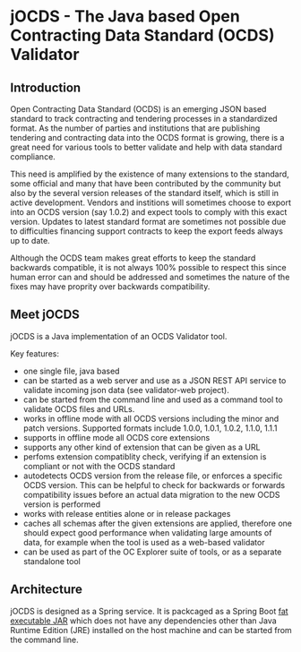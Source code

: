 # jOCDS - The Java based Open Contracting Data Standard (OCDS) Validator

## Introduction

Open Contracting Data Standard (OCDS) is an emerging JSON based standard to track
contracting and tendering processes in a standardized format.
As the number of parties and institutions that are publishing tendering
and contracting data into the OCDS format is growing, there is a great need for
various tools to better validate and help with data standard compliance.

This need is amplified by the existence of many extensions to the standard,
some official and many that have been contributed by the community
but also by the several version releases of the standard itself, which is still in
active development. Vendors and institions will sometimes choose to export into an
OCDS version (say 1.0.2) and expect tools to comply with this exact version.
Updates to latest standard format are sometimes not possible due to difficulties
financing support contracts to keep the export feeds always up to date.

Although the OCDS team makes great efforts to keep the standard backwards compatible,
it is not always 100% possible to respect this since human error can and should be
addressed and sometimes the nature of the fixes may have proprity over
backwards compatibility.

## Meet jOCDS

jOCDS is a Java implementation of an OCDS Validator tool.

Key features:
- one single file, java based
- can be started as a web server and use as a JSON REST API service to validate
incoming json data (see validator-web project).
- can be started from the command line and used as a command tool to validate OCDS
files and URLs.
- works in offline mode with all OCDS versions including the minor and patch versions.
Supported formats include 1.0.0, 1.0.1, 1.0.2, 1.1.0, 1.1.1
- supports in offline mode all OCDS core extensions
- supports any other kind of extension that can be given as a URL
- perfoms extension compatiblity check, verifying if an extension is compliant or
not with the OCDS standard
- autodetects OCDS version from the release file, or enforces a specific OCDS version.
This can be helpful to check for backwards or forwards compatibility issues before
an actual data migration to the new OCDS version is performed
- works with release entities alone or in release packages
- caches all schemas after the given extensions are applied, therefore one should
expect good performance when validating large amounts of data, for example when the
tool is used as a web-based validator
- can be used as part of the OC Explorer suite of tools, or as a separate standalone tool

## Architecture

jOCDS is designed as a Spring service. It is packcaged as a Spring Boot
[fat executable JAR](https://docs.spring.io/spring-boot/docs/current/reference/html/howto-build.html#howto-create-an-executable-jar-with-maven)
which does not have any dependencies other than Java Runtime Edition (JRE) installed
on the host machine and can be started from the command line.



